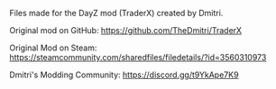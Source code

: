 Files made for the DayZ mod (TraderX) created by Dmitri.

Original mod on GitHub: https://github.com/TheDmitri/TraderX

Original Mod on Steam: https://steamcommunity.com/sharedfiles/filedetails/?id=3560310973

Dmitri's Modding Community: https://discord.gg/t9YkApe7K9
